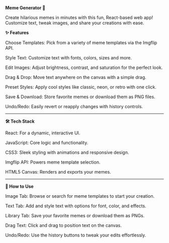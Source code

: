 **Meme Generator 🎉**

Create hilarious memes in minutes with this fun, React-based web app! Customize text, tweak images, and share your creations with ease.

**✨ Features**

Choose Templates: Pick from a variety of meme templates via the Imgflip API.

Style Text: Customize text with fonts, colors, sizes and more.

Edit Images: Adjust brightness, contrast, and saturation for the perfect look.

Drag & Drop: Move text anywhere on the canvas with a simple drag.

Preset Styles: Apply cool styles like classic, neon, or retro with one click.

Save & Download: Store favorite memes or download them as PNG files.

Undo/Redo: Easily revert or reapply changes with history controls.

__________________________________________________________________________________________________________________________________________________

**🛠️ Tech Stack**

React: For a dynamic, interactive UI.

JavaScript: Core logic and functionality.

CSS3: Sleek styling with animations and responsive design.

Imgflip API: Powers meme template selection.

HTML5 Canvas: Renders and exports your memes.

__________________________________________________________________________________________________________________________________________________


**🎨 How to Use**

Image Tab: Browse or search for meme templates to start your creation.

Text Tab: Add and style text with options for font, color, and effects.

Library Tab: Save your favorite memes or download them as PNGs.

Drag Text: Click and drag to position text on the canvas.

Undo/Redo: Use the history buttons to tweak your edits effortlessly.
